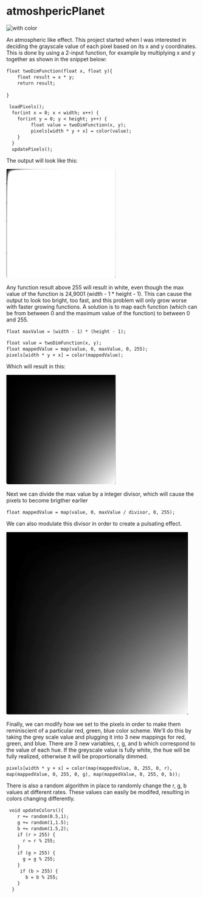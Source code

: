 # atmoshpericPlanet

![with color](./atomsphereImages/atomsphereGif.gif)

An atmospheric like effect. This project started when I was interested in deciding the grayscale value of each pixel based on its x and y coordinates. This is done by using a 2-input function, for example by multiplying x and y together as shown in the snippet below:
``` processing
float twoDimFunction(float x, float y){
    float result = x * y;
    return result;
 
}
```
```processing 
 loadPixels();
  for(int x = 0; x < width; x++) {
    for(int y = 0; y < height; y++) {
         float value = twoDimFunction(x, y);
         pixels[width * y + x] = color(value);
    }
  }
  updatePixels();
```

The output will look like this:


![initial attempt](./atomsphereImages/atomsphereNoMap.png)


Any function result above 255 will result in white, even though the max value of the function is 24,9001 (width - 1 * height - 1). This can cause the output to look too bright, too fast, and this problem will only grow worse with faster growing functions. A solution is to map each function (which can be from between 0 and the maximum value of the function) to between 0 and 255.
```processing 
float maxValue = (width - 1) * (height - 1);
```
```processing 
float value = twoDimFunction(x, y);
float mappedValue = map(value, 0, maxValue, 0, 255);
pixels[width * y + x] = color(mappedValue);
```


Which will result in this:

![with mapping](./atomsphereImages/atomsphereMapped.png)

Next we can divide the max value by a integer divisor, which will cause the pixels to become brigther earlier
```processing
float mappedValue = map(value, 0, maxValue / divisor, 0, 255);
```
We can also modulate this divisor in order to create a pulsating effect. 

![pulsating](./atomsphereImages/atomsphereNoColor.gif)

Finally, we can modify how we set to the pixels in order to make them reminiscient of a particular red, green, blue color scheme. We'll do this by taking the grey scale value and plugging it into 3 new mappings for red, green, and blue. There are 3 new variables, r, g, and b which correspond to the value of each hue. If the greyscale value is fully white, the hue will be fully realized, otherwise it will be proportionally dimmed. 
```processing
pixels[width * y + x] = color(map(mappedValue, 0, 255, 0, r), map(mappedValue, 0, 255, 0, g), map(mappedValue, 0, 255, 0, b));
```
There is also a random algorithm in place to randomly change the r, g, b values at different rates. These values can easily be modifed, resulting in colors changing differently. 
```processing
 void updateColors(){
    r += random(0.5,1);
    g += random(1,1.5);
    b += random(1.5,2);
    if (r > 255) {
      r = r % 255;
    }
    if (g > 255) {
      g = g % 255; 
    }
     if (b > 255) {
       b = b % 255;
    }
  }
```


